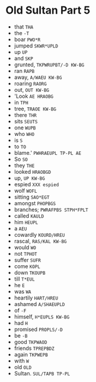 # Old Sultan Part 5

* that `THA`
* the `-T`
* boar `PWO*R`
* jumped `SKWR*UPLD`
* up `UP`
* and `SKP`
* grunted, `TKPWRUPBT/-D KW-BG`
* ran `RAPB`
* away, `A/WAEU KW-BG`
* roaring `RAORG`
* out, `OUT KW-BG`
* 'Look `AE HRAOBG`
* in `TPH`
* tree, `TRAOE KW-BG`
* there `THR`
* sits `SEUTS`
* one `WUPB`
* who `WHO`
* is `S`
* to `TO`
* blame.' `PWHRAEUPL TP-PL AE`
* So `SO`
* they `THE`
* looked `HRAOBGD`
* up, `UP KW-BG`
* espied `XXX espied`
* wolf `WOFL`
* sitting `SAO*EGT`
* amongst `PHOPBGS`
* branches; `PWRAFPBS STPH*FPLT`
* called `KAULD`
* him `HEUPL`
* a `AEU`
* cowardly `KOURD/HREU`
* rascal, `RAS/KAL KW-BG`
* would `WO`
* not `TPHOT`
* suffer `SUFR`
* come `KOPL`
* down `TKOUPB`
* till `T*EUL`
* he `E`
* was `WA`
* heartily `HART/HREU`
* ashamed `A/SHAEUPLD`
* of `-F`
* himself, `H*EUPLS KW-BG`
* had `H`
* promised `PROPLS/-D`
* be `-B`
* good `TKPWAOD`
* friends `TPREPBDZ`
* again `TKPWEPB`
* with `W`
* old `OLD`
* Sultan. `SUL/TAPB TP-PL`
